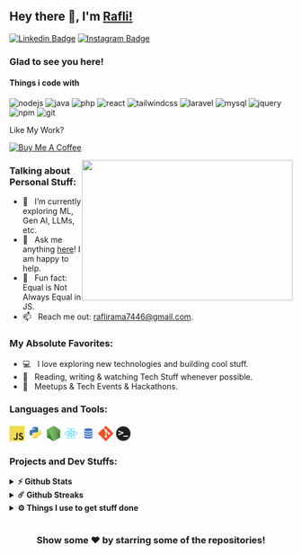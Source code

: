 ## Hey there 👋, I'm [Rafli!](https://github.com/zendParadox/)

[![Linkedin Badge](https://img.shields.io/badge/-LinkedIn-0e76a8?style=flat-square&logo=Linkedin&logoColor=white)](https://www.linkedin.com/in/rafliramadhanii/)
[![Instagram Badge](https://img.shields.io/badge/-Instagram-e4405f?style=flat-square&logo=Instagram&logoColor=white)](https://www.instagram.com/rafli.ramadhanii/)

### Glad to see you here!

#### Things i code with
<p>
  <img alt="nodejs" src="https://img.shields.io/badge/Node.js-43853D?style=flat-square&logo=node.js&logoColor=white" />
  <img alt="java" src="https://img.shields.io/badge/Java-ED8B00?style=flat-square&logo=java&logoColor=white" />
  <img alt="php" src="https://img.shields.io/badge/PHP-777BB4?style=flat-square&logo=php&logoColor=white" />
  <img alt="react" src="https://img.shields.io/badge/React.js-35495E?style=flat-square&logo=react.js&logoColor=4FC08D" />
  <img alt="tailwindcss" src="https://img.shields.io/badge/Tailwind_CSS-38B2AC?style=flat-square&logo=tailwind-css&logoColor=white" />
  <img alt="laravel" src="https://img.shields.io/badge/Laravel-FF2D20?style=flat-square&logo=laravel&logoColor=white" />
  <img alt="mysql" src="https://img.shields.io/badge/MySQL-00000F?style=flat-square&logo=mysql&logoColor=white" />
  <img alt="jquery" src="https://img.shields.io/badge/jQuery-0769AD?style=flat-square&logo=jquery&logoColor=white" />
  <img alt="npm" src="https://img.shields.io/badge/NPM-CB3837?style=flat-square&logo=npm&logoColor=white" />
  <img alt="git" src="https://img.shields.io/badge/-Git-F05032?style=flat-square&logo=git&logoColor=white" />
</p>

Like My Work?

<a href="https://buymeacoffee.com/zendparadox" target="_blank"><img src="https://cdn.buymeacoffee.com/buttons/v2/default-yellow.png" alt="Buy Me A Coffee" height="60px" width="217px" ></a>

<img align="right" height="250" width="375" alt="" src="https://raw.githubusercontent.com/zendParadox/iampavangandhi/master/gifs/coder.gif" />

### Talking about Personal Stuff:

- 🚀 &nbsp; I’m currently exploring ML, Gen AI, LLMs, etc.
- 💬 &nbsp; Ask me anything [here](https://github.com/zendParadox/zendParadox/issues/2)! I am happy to help.
- 👾 &nbsp; Fun fact: Equal is Not Always Equal in JS.
- 📫 &nbsp; Reach me out: raflirama7446@gmail.com.

### My Absolute Favorites:

- 💻 &nbsp; I love exploring new technologies and building cool stuff.
- 📰 &nbsp; Reading, writing & watching Tech Stuff whenever possible.
- 🍕 &nbsp; Meetups & Tech Events & Hackathons.

### Languages and Tools:

<code><img height="27" src="https://raw.githubusercontent.com/github/explore/80688e429a7d4ef2fca1e82350fe8e3517d3494d/topics/javascript/javascript.png" alt="javascript"></code>
<code><img height="30" src="https://raw.githubusercontent.com/github/explore/80688e429a7d4ef2fca1e82350fe8e3517d3494d/topics/python/python.png" alt="python"></code>
<code><img height="27" src="https://raw.githubusercontent.com/github/explore/80688e429a7d4ef2fca1e82350fe8e3517d3494d/topics/nodejs/nodejs.png" alt="nodejs"></code>
<code><img height="27" src="https://raw.githubusercontent.com/github/explore/80688e429a7d4ef2fca1e82350fe8e3517d3494d/topics/react/react.png" alt="react"></code>
<code><img height="27" src="https://raw.githubusercontent.com/github/explore/80688e429a7d4ef2fca1e82350fe8e3517d3494d/topics/sql/sql.png" alt="sql"></code>
<code><img height="27" src="https://raw.githubusercontent.com/devicons/devicon/master/icons/git/git-original.svg" alt="git"></code>
<code><img height="27" src="https://raw.githubusercontent.com/github/explore/80688e429a7d4ef2fca1e82350fe8e3517d3494d/topics/terminal/terminal.png" alt="terminal"></code>

### Projects and Dev Stuffs:

<details>
  <summary><b>⚡ Github Stats</b></summary>

  <br />
  <img height="180em" src="https://github-readme-stats.vercel.app/api?username=zendParadox&show_icons=true&hide_border=true&count_private=true&include_all_commits=true&theme=radical" />
  <img height="180em" src="https://github-readme-stats.vercel.app/api/top-langs/?username=zendParadox&exclude_repo=KNN-Image-Classification&show_icons=true&hide_border=true&layout=compact&langs_count=8"/>

</details>

<details>
  <summary><b>☄️ Github Streaks</b></summary>

  <br />
  <img height="180em" src="https://github-readme-streak-stats.herokuapp.com/?user=zendParadox&hide_border=true" />
</details>

<details>
  <br />
  <summary><b>⚙️ Things I use to get stuff done</b></summary>
  	<ul>
  	    <li><b>OS:</b> Windows 11</li>
	    <li><b>Laptop: </b> Lenovo Legion Y540</li>
  	    <li><b>Browser: </b> Chrome & Edge</li>
	    <li><b>Code Editor:</b> VSCode - The best editor out there</li>
 	    <li><b>Other Tools:</b> Postman, Notion and Bitwarden.</li>
	</ul>
</details>

#

<div align="center">

### Show some ❤️ by starring some of the repositories!

</div>
